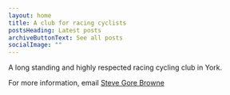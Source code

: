 ```yaml
---
layout: home
title: A club for racing cyclists
postsHeading: Latest posts
archiveButtonText: See all posts
socialImage: ""
---
```

A long standing and highly respected racing cycling club in York.

For more information, email [Steve Gore Browne](stevegb68@outlook.com)